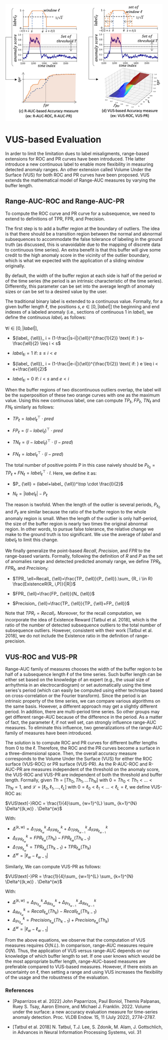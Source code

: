 ![VUS](../../assets/measures/VUS.jpg "VUS measures")

# VUS-based Evaluation

In arder to limit the limitation dues to label misaligments, range-based extensions for ROC and PR curves have been introduced. THe latter introduce a new continuous label to enable more flexibility in measuring detected anomaly ranges. An other extension called Volume Under the Surface (VUS) for both ROC and PR curves have been proposed. VUS extends the mathematical model of Range-AUC measures by varying the buffer length. 

## Range-AUC-ROC and Range-AUC-PR

To compute the ROC curve and PR curve for a subsequence, we need to extend to definitions of TPR, FPR, and Precision. 

The first step is to add a buffer region at the boundary of outliers. The idea is that there should be a transition region between the normal and abnormal subsequences to accommodate the false tolerance of labeling in the ground truth (as discussed, this is unavoidable due to the mapping of discrete data to continuous time series). An extra benefit is that this buffer will give some credit to the high anomaly score in the vicinity of the outlier boundary, which is what we expected with the application of a sliding window originally. 

By default, the width of the buffer region at each side is half of the period $w$ of the time series (the period is an intrinsic characteristic of the time series). Differently, this parameter can be set into the average length of anomaly sizes or can be set to a desired value by the user.

The traditional binary label is extended to a continuous value. Formally, for a given buffer length $\ell$, the positions $s,e \in [0,|label|]$ the beginning and end indexes of a labeled anomaly (i.e., sections of continuous $1$ in $label$), we define the continuous $label_r$ as follows:

$\forall i \in [0,|label|],$

* ${label_ {\ell}}_ i = (1-\frac{|s-i|}{\ell})^{\frac{1}{2}} \text{ if: } s-\frac{\ell}{2} \leq i < s$

* ${label_ {\ell}}_ i = 1 \text{ if: } s \leq i < e$

* ${label_ {\ell}}_ i = (1-\frac{|e-i|}{\ell})^{\frac{1}{2}} \text{ if: } e \leq i < e+\frac{\ell}{2}$

* ${label_ {\ell}}_ i = 0 \text{ if: } i < s \text{ and } e < i$

When the buffer regions of two discontinuous outliers overlap, the label will be the superposition of these two orange curves with one as the maximum value. Using this new continuous label, one can compute $TP_\ell$, $FP_\ell$, $TN_\ell$ and $FN_\ell$ similarly as follows:


* $TP_ {\ell} = label_ {\ell}^\top \cdot pred$

* $FP_ {\ell} = (I- label_ {\ell})^\top \cdot pred$

* $TN_ {\ell} = (I- label_ {\ell})^\top \cdot (I-pred)$

* $FN_ {\ell} = label_ {\ell}^\top \cdot (I-pred)$

The total number of positive points P in this case naively should be $P_ {{\ell}_ 0} = TP_ {\ell}+ FN_ {\ell} = label_ {\ell}^\top \cdot I$. Here, we define it as:

* $P_ {\ell} = (label+label_ {\ell})^\top \cdot \frac{I}{2}$

* $N_ {\ell} = |label_ {\ell}|-P_ {\ell}$

The reason is twofold. When the length of the outlier is several periods, $P_ {{\ell}_ 0}$ and $P_ {\ell}$ are similar because the ratio of the buffer region to the whole anomaly region is small. When the length of the outlier is only half-period, the size of the buffer region is nearly two times the original abnormal region. In other words, to pursue false tolerance, the relative change we make to the ground truth is too significant. We use the average of $label$ and $label_ {\ell}$ to limit this change.

We finally generalize the point-based $Recall$, $Precision$, and $FPR$ to the range-based variants. Formally, following the definition of $R$ and $P$ as the set of anomalies range and detected predicted anomaly range, we define $TPR_ {\ell}$, $FPR_ {\ell}$, and $Precision_ {\ell}$:

* $TPR_ \ell=Recall_ {\ell}=\frac{TP_ {\ell}}{P_ {\ell}}.\sum_ {R_ i \in R} \frac{ExistenceR(R_ i,P)}{|R|}$

* $FPR_ {\ell}=\frac{FP_ {\ell}}{N_ {\ell}}$

* $Precision_ {\ell}=\frac{TP_ {\ell}}{TP_ {\ell}+FP_ {\ell}}$


Note that $TPR_ r=Recall_ r$. Moreover, for the recall computation, we incorporate the idea of Existence Reward [Tatbul et al. 2018], which is the ratio of the number of detected subsequence outliers to the total number of subsequence outliers. However, consistent with their work [Tatbul et al. 2018], we do not include the Existence ratio in the definition of range-precision. 

## VUS-ROC and VUS-PR

Range-AUC family of measures chooses the width of the buffer region to be half of a subsequence length $\ell$ of the time series. Such buffer length can be either set based on the knowledge of an expert (e.g., the usual size of arrhythmia in an electrocardiogram) or set automatically using the time series's period (which can easily be computed using either technique based on cross-correlation or the Fourier transform). Since the period is an intrinsic property of the time series, we can compare various algorithms on the same basis. However, a different approach may get a slightly different period. In addition, there are multi-period time series. So other groups may get different range-AUC because of the difference in the period. As a matter of fact, the parameter $\ell$, if not well set, can strongly influence range-AUC measures. To eliminate this influence, two generalizations of the range-AUC family of measures have been introduced.

The solution is to compute ROC and PR curves for different buffer lengths from 0 to the $\ell$. Therefore, the ROC and the PR curves become a surface in a three-dimensional space. Then, the overall accuracy measure corresponds to the Volume Under the Surface (VUS) for either the ROC surface (VUS-ROC) or PR surface (VUS-PR). As the R-AUC-ROC and R-AUC-PR are measures independent of the threshold on the anomaly score, the VUS-ROC and VUS-PR are independent of both the threshold and buffer length. Formally, given $Th=[Th_0,Th_1,...Th_N]$ with $0=Th_0<Th_1<...<Th_N=1$, and $\mathcal{L}=[\ell_0,\ell_1,...,\ell_L]$ with $0=\ell_0<\ell_1< ... < \ell_L = \ell$, we define VUS-ROC as:


$VUS\text{-}ROC = \frac{1}{4}\sum_ {w=1}^{L} \sum_ {k=1}^{N} \Delta^{(k,w)} . \Delta^{w}$

With:


* $\Delta^{(k,w)} = \Delta^{k}_ {TPR_ {\ell_ w}}.\Delta^{k}_ {FPR_ {\ell_ w}}+\Delta^{k}_ {TPR_ {\ell_ {w-1}}}.\Delta^{k}_ {FPR_ {\ell_ {w-1}}}$
* $\Delta^{k}_ {FPR_ {\ell_w}} = FPR_ {\ell_ w}(Th_ {k})-FPR_ {\ell_ w}(Th_ {k-1})$
* $\Delta^{k}_ {TPR_ {\ell_w}} = TPR_ {\ell_ w}(Th_ {k-1})+TPR_ {\ell_ w}(Th_ {k})$
* $\Delta^{w} = |\ell_ w - \ell_ {w-1}|$

Similarly, We can compute VUS-PR as follows:


$VUS\text{-}PR = \frac{1}{4}\sum_ {w=1}^{L} \sum_ {k=1}^{N} \Delta^{(k,w)} . \Delta^{w}$

With:

* $\Delta^{(k,w)} = \Delta^{k}_ {Pr_ {\ell_ w}}.\Delta^{k}_ {Re_ {\ell_ w}}+\Delta^{k}_ {Pr_ {\ell_ {w-1}}}.\Delta^{k}_ {Re_ {\ell_ {w-1}}}$
* $\Delta^{k}_ {Re_ {\ell_ w}} = Recall_ {\ell_ w}(Th_ {k})-Recall_ {\ell_ w}(Th_ {k-1})$
* $\Delta^{k}_ {Pr_ {\ell_ w}} = Precision_ {\ell_ w}(Th_ {k-1})+Precision_ {\ell_ w}(Th_ {k})$
* $\Delta^{w} = |\ell_ w - \ell_ {w-1}|$


From the above equations, we observe that the computation of VUS measures requires $O(N.L)$. In comparison, range-AUC measures require $O(N)$.
Thus, the application of VUS versus range-AUC depends on our knowledge of which buffer length to set. If one user knows which would be the most appropriate buffer length, range-AUC-based measures are preferable compared to VUS-based measures.
However, if there exists an uncertainty on $\ell$, then setting a range and using VUS increases the flexibility of the usage and the robustness of the evaluation. 

### References

* [Paparrizos et al. 2022] John Paparrizos, Paul Boniol, Themis Palpanas, Ruey S. Tsay, Aaron Elmore, and Michael J. Franklin. 2022. Volume under the surface: a new accuracy evaluation measure for time-series anomaly detection. Proc. VLDB Endow. 15, 11 (July 2022), 2774–2787.

* [Tatbul et al. 2018] N. Tatbul, T.J. Lee, S. Zdonik, M. Alam, J. Gottschlich, in Advances in Neural Information Processing Systems, vol. 31






